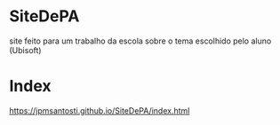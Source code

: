 # SiteDePA
site feito para um trabalho da escola sobre o tema escolhido pelo aluno (Ubisoft)
# Index
https://jpmsantosti.github.io/SiteDePA/index.html
